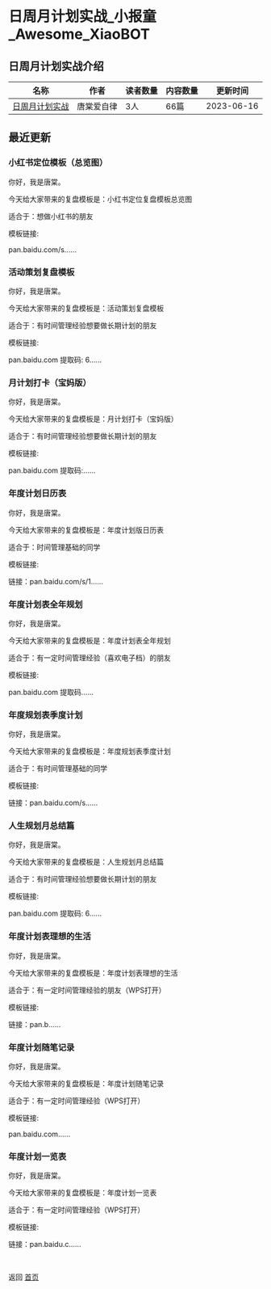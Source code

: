 # 日周月计划实战_小报童_Awesome_XiaoBOT

## 日周月计划实战介绍
>   
  


|名称|作者|读者数量|内容数量|更新时间|
|---|---|---|---|---|
|[日周月计划实战](https://xiaobot.net/p/tangtangaizilv?refer=0b133df9-27dc-423b-8101-639049001c13)|唐棠爱自律|3人|66篇|2023-06-16|

## 最近更新
### 小红书定位模板（总览图）

你好，我是唐棠。

今天给大家带来的复盘模板是：小红书定位复盘模板总览图

适合于：想做小红书的朋友

模板链接:

pan.baidu.com/s......

### 活动策划复盘模板

你好，我是唐棠。

今天给大家带来的复盘模板是：活动策划复盘模板

适合于：有时间管理经验想要做长期计划的朋友

模板链接:

pan.baidu.com 提取码: 6......

### 月计划打卡（宝妈版）

你好，我是唐棠。

今天给大家带来的复盘模板是：月计划打卡（宝妈版）

适合于：有时间管理经验想要做长期计划的朋友

模板链接:

pan.baidu.com 提取码:......

### 年度计划日历表

你好，我是唐棠。

今天给大家带来的复盘模板是：年度计划版日历表

适合于：时间管理基础的同学

模板链接:

链接：pan.baidu.com/s/1......

### 年度计划表全年规划

你好，我是唐棠。

今天给大家带来的复盘模板是：年度计划表全年规划

适合于：有一定时间管理经验（喜欢电子档）的朋友

模板链接:

pan.baidu.com 提取码......

### 年度规划表季度计划

你好，我是唐棠。

今天给大家带来的复盘模板是：年度规划表季度计划

适合于：有时间管理基础的同学

模板链接:

链接：pan.baidu.com/s......

### 人生规划月总结篇

你好，我是唐棠。

今天给大家带来的复盘模板是：人生规划月总结篇

适合于：有时间管理经验想要做长期计划的朋友

模板链接:

pan.baidu.com 提取码: 6......

### 年度计划表理想的生活

你好，我是唐棠。

今天给大家带来的复盘模板是：年度计划表理想的生活

适合于：有一定时间管理经验的朋友（WPS打开）

模板链接:

链接：pan.b......

### 年度计划随笔记录

你好，我是唐棠。

今天给大家带来的复盘模板是：年度计划随笔记录

适合于：有一定时间管理经验（WPS打开）

模板链接:

pan.baidu.com......

### 年度计划一览表

你好，我是唐棠。

今天给大家带来的复盘模板是：年度计划一览表

适合于：有一定时间管理经验（WPS打开）

模板链接:

链接：pan.baidu.c......


<a href="https://github.com/Reno9527/awesome-xiaobot" style="color: white; text-decoration: none;">awesome-xiaobot</a>

返回 [首页](../README.md)
